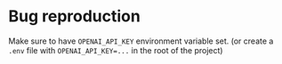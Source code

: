 # Bug reproduction

Make sure to have `OPENAI_API_KEY` environment variable set. (or create a `.env` file with `OPENAI_API_KEY=...` in the root of the project)
